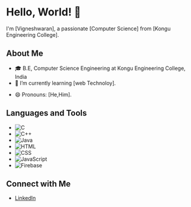 # Hello, World! 👋

I'm [Vigneshwaran], a passionate [Computer Science] from [Kongu Engineering College].

## About Me
<!--- 🔭 I’m currently working on [Current Project/Job].-->
- 🎓 B.E, Computer Science Engineering at Kongu Engineering College, India
- 🌱 I’m currently learning [web Technoloy].
<!--- 👯 I’m looking to collaborate on [Open Source Projects or Areas of Interest].
- 🤔 I’m looking for help with [Something you need help with].
- 💬 Ask me about [Your expertise or interests].
- 📫 How to reach me: [Your Email or Social Media Links].-->
- 😄 Pronouns: [He,Him].
<!--- ⚡ Fun fact: [Interesting Fun Fact about Yourself].-->

## Languages and Tools
- ![C](https://img.shields.io/badge/-C-00599C?style=flat-square&logo=c&logoColor=white)
- ![C++](https://img.shields.io/badge/-C++-00599C?style=flat-square&logo=c%2B%2B&logoColor=white)
- ![Java](https://img.shields.io/badge/-Java-007396?style=flat-square&logo=java&logoColor=white)
- ![HTML](https://img.shields.io/badge/-HTML-E34F26?style=flat-square&logo=html5&logoColor=white)
- ![CSS](https://img.shields.io/badge/-CSS-1572B6?style=flat-square&logo=css3&logoColor=white)
- ![JavaScript](https://img.shields.io/badge/-JavaScript-F7DF1E?style=flat-square&logo=javascript&logoColor=black)
- ![Firebase](https://img.shields.io/badge/-Firebase-FFCA28?style=flat-square&logo=firebase&logoColor=black)

<!--## GitHub Stats
[![Your GitHub Stats](https://github-readme-stats.vercel.app/api?username=YourUsername&show_icons=true&theme=radical)](https://github.com/YourUsername)
-->
## Connect with Me
- [LinkedIn](https://www.linkedin.com/in/vignesh-waran-765863257)
<!--- [Twitter](Your Twitter Profile Link)
- [Personal Website/Blog](Your Website or Blog Link)

Feel free to fork and customize this template for your own GitHub profile. Happy coding!-->

